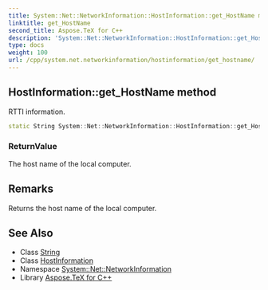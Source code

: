 ```yaml
---
title: System::Net::NetworkInformation::HostInformation::get_HostName method
linktitle: get_HostName
second_title: Aspose.TeX for C++
description: 'System::Net::NetworkInformation::HostInformation::get_HostName method. RTTI information in C++.'
type: docs
weight: 100
url: /cpp/system.net.networkinformation/hostinformation/get_hostname/
---
```

## HostInformation::get_HostName method


RTTI information.

```cpp
static String System::Net::NetworkInformation::HostInformation::get_HostName()
```


### ReturnValue

The host name of the local computer.
## Remarks


Returns the host name of the local computer. 
## See Also

* Class [String](../../../system/string/)
* Class [HostInformation](../)
* Namespace [System::Net::NetworkInformation](../../)
* Library [Aspose.TeX for C++](../../../)
